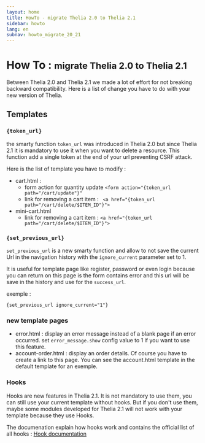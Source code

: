 ```yaml
---
layout: home
title: HowTo - migrate Thelia 2.0 to Thelia 2.1
sidebar: howto
lang: en
subnav: howto_migrate_20_21
---
```


<div class="page-header">
    <h1>How To : <small>migrate Thelia 2.0 to Thelia 2.1</small></h1>
</div>

Between Thelia 2.0 and Thelia 2.1 we made a lot of effort for not breaking backward compatibility. Here is a list of change you have to do with your new version of Thelia.

## Templates

### `{token_url}`

the smarty function `token_url` was introduced in Thelia 2.0 but since Thelia 2.1 it is mandatory to use it when you want to delete a resource.
This function add a single token at the end of your url preventing CSRF attack.

Here is the list of template you have to modify : 

- cart.html :
    - form action for quantity update `<form action="{token_url path="/cart/update"}"`
    - link for removing a cart item : ` <a href="{token_url path="/cart/delete/$ITEM_ID"}">`
- mini-cart.html
    - link for removing a cart item : `<a href="{token_url path="/cart/delete/$ITEM_ID"}">`

### `{set_previous_url}`

`set_previous_url` is a new smarty function and allow to not save the current Url in the navigation history with the `ignore_current` parameter set to 1.

It is useful for template page like register, password or even login because you can return on this page is the form contains error and this url will be save in the history and use for the ```success_url```.

exemple : 

    {set_previous_url ignore_current="1"}
    
### new template pages

* error.html : display an error message instead of a blank page if an error occurred. set ```error_message.show``` config value to 1 if you want to use this feature.
* account-order.html : display an order details. Of course you have to create a link to this page. You can see the account.html template in the default template for an exemple.

### Hooks

Hooks are new features in Thelia 2.1. It is not mandatory to use them, you can still use your current template without hooks.
But if you don't use them, maybe some modules developed for Thelia 2.1 will not work with your template because they use Hooks.

The documenation explain how hooks work and contains the official list of all hooks : [Hook documentation](/en/documentation/modules/hooks/index.html)



